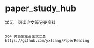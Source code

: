 # paper_study_hub
 学习、阅读论文等记录资料



```

504 实验室组会论文汇总
https://github.com/yxliang/PaperReading




```





